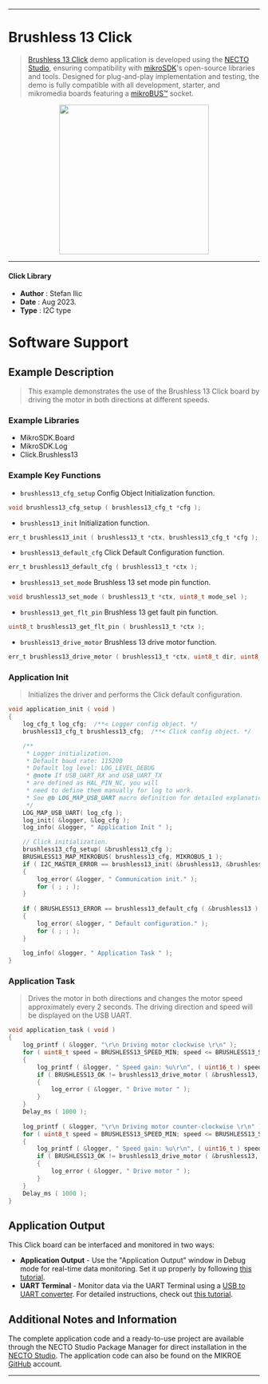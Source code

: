 
---
# Brushless 13 Click

> [Brushless 13 Click](https://www.mikroe.com/?pid_product=MIKROE-5886) demo application is developed using
the [NECTO Studio](https://www.mikroe.com/necto), ensuring compatibility with [mikroSDK](https://www.mikroe.com/mikrosdk)'s
open-source libraries and tools. Designed for plug-and-play implementation and testing, the demo is fully compatible with
all development, starter, and mikromedia boards featuring a [mikroBUS&trade;](https://www.mikroe.com/mikrobus) socket.

<p align="center">
  <img src="https://www.mikroe.com/?pid_product=MIKROE-5886&image=1" height=300px>
</p>

---

#### Click Library

- **Author**        : Stefan Ilic
- **Date**          : Aug 2023.
- **Type**          : I2C type

# Software Support

## Example Description

> This example demonstrates the use of the Brushless 13 Click board by driving the 
  motor in both directions at different speeds.

### Example Libraries

- MikroSDK.Board
- MikroSDK.Log
- Click.Brushless13

### Example Key Functions

- `brushless13_cfg_setup` Config Object Initialization function.
```c
void brushless13_cfg_setup ( brushless13_cfg_t *cfg );
```

- `brushless13_init` Initialization function.
```c
err_t brushless13_init ( brushless13_t *ctx, brushless13_cfg_t *cfg );
```

- `brushless13_default_cfg` Click Default Configuration function.
```c
err_t brushless13_default_cfg ( brushless13_t *ctx );
```

- `brushless13_set_mode` Brushless 13 set mode pin function.
```c
void brushless13_set_mode ( brushless13_t *ctx, uint8_t mode_sel );
```

- `brushless13_get_flt_pin` Brushless 13 get fault pin function.
```c
uint8_t brushless13_get_flt_pin ( brushless13_t *ctx );
```

- `brushless13_drive_motor` Brushless 13 drive motor function.
```c
err_t brushless13_drive_motor ( brushless13_t *ctx, uint8_t dir, uint8_t speed, uint32_t time_ms );
```

### Application Init

> Initializes the driver and performs the Click default configuration.

```c
void application_init ( void ) 
{
    log_cfg_t log_cfg;  /**< Logger config object. */
    brushless13_cfg_t brushless13_cfg;  /**< Click config object. */

    /** 
     * Logger initialization.
     * Default baud rate: 115200
     * Default log level: LOG_LEVEL_DEBUG
     * @note If USB_UART_RX and USB_UART_TX 
     * are defined as HAL_PIN_NC, you will 
     * need to define them manually for log to work. 
     * See @b LOG_MAP_USB_UART macro definition for detailed explanation.
     */
    LOG_MAP_USB_UART( log_cfg );
    log_init( &logger, &log_cfg );
    log_info( &logger, " Application Init " );

    // Click initialization.
    brushless13_cfg_setup( &brushless13_cfg );
    BRUSHLESS13_MAP_MIKROBUS( brushless13_cfg, MIKROBUS_1 );
    if ( I2C_MASTER_ERROR == brushless13_init( &brushless13, &brushless13_cfg ) ) 
    {
        log_error( &logger, " Communication init." );
        for ( ; ; );
    }
    
    if ( BRUSHLESS13_ERROR == brushless13_default_cfg ( &brushless13 ) )
    {
        log_error( &logger, " Default configuration." );
        for ( ; ; );
    }
    
    log_info( &logger, " Application Task " );
}
```

### Application Task

> Drives the motor in both directions and changes the motor speed approximately every 2 seconds.
  The driving direction and speed will be displayed on the USB UART.

```c
void application_task ( void ) 
{
    log_printf ( &logger, "\r\n Driving motor clockwise \r\n" );
    for ( uint8_t speed = BRUSHLESS13_SPEED_MIN; speed <= BRUSHLESS13_SPEED_MAX; speed += 20 )
    {
        log_printf ( &logger, " Speed gain: %u\r\n", ( uint16_t ) speed );
        if ( BRUSHLESS13_OK != brushless13_drive_motor ( &brushless13, BRUSHLESS13_DIR_CW, speed, 2000 ) )
        {
            log_error ( &logger, " Drive motor " );
        }
    }
    Delay_ms ( 1000 );
    
    log_printf ( &logger, "\r\n Driving motor counter-clockwise \r\n" );
    for ( uint8_t speed = BRUSHLESS13_SPEED_MIN; speed <= BRUSHLESS13_SPEED_MAX; speed += 20 )
    {
        log_printf ( &logger, " Speed gain: %u\r\n", ( uint16_t ) speed );
        if ( BRUSHLESS13_OK != brushless13_drive_motor ( &brushless13, BRUSHLESS13_DIR_CCW, speed, 2000 ) )
        {
            log_error ( &logger, " Drive motor " );
        }
    }
    Delay_ms ( 1000 );
}
```

## Application Output

This Click board can be interfaced and monitored in two ways:
- **Application Output** - Use the "Application Output" window in Debug mode for real-time data monitoring.
Set it up properly by following [this tutorial](https://www.youtube.com/watch?v=ta5yyk1Woy4).
- **UART Terminal** - Monitor data via the UART Terminal using
a [USB to UART converter](https://www.mikroe.com/click/interface/usb?interface*=uart,uart). For detailed instructions,
check out [this tutorial](https://help.mikroe.com/necto/v2/Getting%20Started/Tools/UARTTerminalTool).

## Additional Notes and Information

The complete application code and a ready-to-use project are available through the NECTO Studio Package Manager for 
direct installation in the [NECTO Studio](https://www.mikroe.com/necto). The application code can also be found on
the MIKROE [GitHub](https://github.com/MikroElektronika/mikrosdk_click_v2) account.

---
